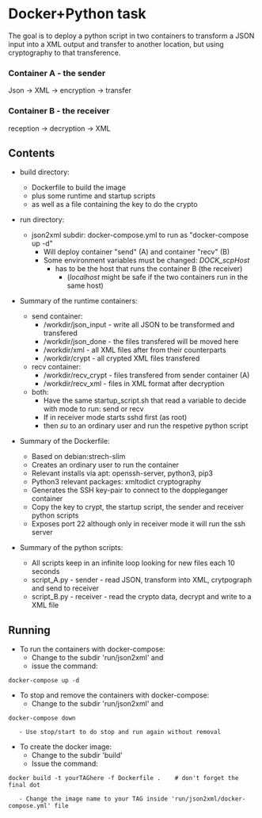 # Docker+Python task

The goal is to deploy a python script in two containers to transform a JSON input into a XML output and transfer to another location, but using cryptography to that transference.

### Container A - the sender
Json -> XML -> encryption -> transfer 

### Container B - the receiver
reception -> decryption -> XML

## Contents

 - build directory: 
   - Dockerfile to build the image 
   - plus some runtime and startup scripts 
   - as well as a file containing the key to do the crypto

 - run directory:
   - json2xml subdir: docker-compose.yml to run as "docker-compose up -d"
     - Will deploy container "send" (A) and container "recv" (B) 
     - Some environment variables must be changed: *DOCK_scpHost*
       - has to be the host that runs the container B (the receiver)
         - (*localhost* might be safe if the two containers run in the same host)

 - Summary of the runtime containers:
     - send container:
       - /workdir/json_input - write all JSON to be transformed and transfered
       - /workdir/json_done  - the files transfered will be moved here
       - /workdir/xml        - all XML files after from their counterparts
       - /workdir/crypt      - all crypted XML files transfered
     - recv container:
       - /workdir/recv_crypt - files transfered from sender container (A)
       - /workdir/recv_xml   - files in XML format after decryption
     - both:
       - Have the same startup_script.sh that read a variable to decide with mode to run: send or recv
       - If in receiver mode starts sshd first (as root)
       - then *su* to an ordinary user and run the respetive python script

 - Summary of the Dockerfile:
     - Based on debian:strech-slim
     - Creates an ordinary user to run the container
     - Relevant installs via apt: openssh-server, python3, pip3
     - Python3 relevant packages: xmltodict cryptography
     - Generates the SSH key-pair to connect to the doppleganger container
     - Copy the key to crypt, the startup script, the sender and receiver python scripts
     - Exposes port 22 although only in receiver mode it will run the ssh server

 - Summary of the python scripts:
     - All scripts keep in an infinite loop looking for new files each 10 seconds
     - script_A.py - sender - read JSON, transform into XML, crytpograph and send to receiver
     - script_B.py - receiver - read the crypto data, decrypt and write to a XML file

## Running

  - To run the containers with docker-compose:
    - Change to the subdir 'run/json2xml' and 
    - issue the command:

`docker-compose up -d`

  - To stop and remove the containers with docker-compose:
    - Change to the subdir 'run/json2xml' and 

`docker-compose down`

       - Use stop/start to do stop and run again without removal

  - To create the docker image:
    - Change to the subdir 'build'
    - Issue the command:

`docker build -t yourTAGhere -f Dockerfile .    # don't forget the final dot `

       - Change the image name to your TAG inside 'run/json2xml/docker-compose.yml' file
